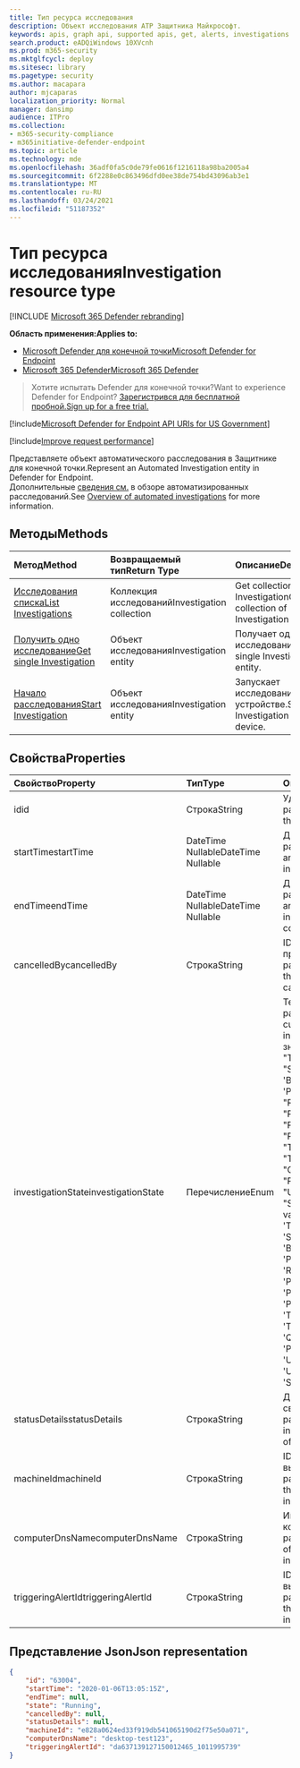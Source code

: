```yaml
---
title: Тип ресурса исследования
description: Объект исследования ATP Защитника Майкрософт.
keywords: apis, graph api, supported apis, get, alerts, investigations
search.product: eADQiWindows 10XVcnh
ms.prod: m365-security
ms.mktglfcycl: deploy
ms.sitesec: library
ms.pagetype: security
ms.author: macapara
author: mjcaparas
localization_priority: Normal
manager: dansimp
audience: ITPro
ms.collection:
- m365-security-compliance
- m365initiative-defender-endpoint
ms.topic: article
ms.technology: mde
ms.openlocfilehash: 36adf0fa5c0de79fe0616f1216118a98ba2005a4
ms.sourcegitcommit: 6f2288e0c863496dfd0ee38de754bd43096ab3e1
ms.translationtype: MT
ms.contentlocale: ru-RU
ms.lasthandoff: 03/24/2021
ms.locfileid: "51187352"
---
```

# <a name="investigation-resource-type"></a><span data-ttu-id="7582e-104">Тип ресурса исследования</span><span class="sxs-lookup"><span data-stu-id="7582e-104">Investigation resource type</span></span>

[!INCLUDE [Microsoft 365 Defender rebranding](../../includes/microsoft-defender.md)]

<span data-ttu-id="7582e-105">**Область применения:**</span><span class="sxs-lookup"><span data-stu-id="7582e-105">**Applies to:**</span></span>
- [<span data-ttu-id="7582e-106">Microsoft Defender для конечной точки</span><span class="sxs-lookup"><span data-stu-id="7582e-106">Microsoft Defender for Endpoint</span></span>](https://go.microsoft.com/fwlink/p/?linkid=2154037)
- [<span data-ttu-id="7582e-107">Microsoft 365 Defender</span><span class="sxs-lookup"><span data-stu-id="7582e-107">Microsoft 365 Defender</span></span>](https://go.microsoft.com/fwlink/?linkid=2118804)

> <span data-ttu-id="7582e-108">Хотите испытать Defender для конечной точки?</span><span class="sxs-lookup"><span data-stu-id="7582e-108">Want to experience Defender for Endpoint?</span></span> [<span data-ttu-id="7582e-109">Зарегистрився для бесплатной пробной.</span><span class="sxs-lookup"><span data-stu-id="7582e-109">Sign up for a free trial.</span></span>](https://www.microsoft.com/microsoft-365/windows/microsoft-defender-atp?ocid=docs-wdatp-exposedapis-abovefoldlink) 

[!include[Microsoft Defender for Endpoint API URIs for US Government](../../includes/microsoft-defender-api-usgov.md)]

[!include[Improve request performance](../../includes/improve-request-performance.md)]

<span data-ttu-id="7582e-110">Представляете объект автоматического расследования в Защитнике для конечной точки.</span><span class="sxs-lookup"><span data-stu-id="7582e-110">Represent an Automated Investigation entity in Defender for Endpoint.</span></span>
<br> <span data-ttu-id="7582e-111">Дополнительные [сведения см.](automated-investigations.md) в обзоре автоматизированных расследований.</span><span class="sxs-lookup"><span data-stu-id="7582e-111">See [Overview of automated investigations](automated-investigations.md) for more information.</span></span>

## <a name="methods"></a><span data-ttu-id="7582e-112">Методы</span><span class="sxs-lookup"><span data-stu-id="7582e-112">Methods</span></span>
<span data-ttu-id="7582e-113">Метод</span><span class="sxs-lookup"><span data-stu-id="7582e-113">Method</span></span>|<span data-ttu-id="7582e-114">Возвращаемый тип</span><span class="sxs-lookup"><span data-stu-id="7582e-114">Return Type</span></span> |<span data-ttu-id="7582e-115">Описание</span><span class="sxs-lookup"><span data-stu-id="7582e-115">Description</span></span>
:---|:---|:---
[<span data-ttu-id="7582e-116">Исследования списка</span><span class="sxs-lookup"><span data-stu-id="7582e-116">List Investigations</span></span>](get-investigation-collection.md) | <span data-ttu-id="7582e-117">Коллекция исследований</span><span class="sxs-lookup"><span data-stu-id="7582e-117">Investigation collection</span></span> | <span data-ttu-id="7582e-118">Get collection of Investigation</span><span class="sxs-lookup"><span data-stu-id="7582e-118">Get collection of Investigation</span></span>
[<span data-ttu-id="7582e-119">Получить одно исследование</span><span class="sxs-lookup"><span data-stu-id="7582e-119">Get single Investigation</span></span>](get-investigation-object.md) | <span data-ttu-id="7582e-120">Объект исследования</span><span class="sxs-lookup"><span data-stu-id="7582e-120">Investigation entity</span></span> | <span data-ttu-id="7582e-121">Получает одно целое исследование.</span><span class="sxs-lookup"><span data-stu-id="7582e-121">Gets single Investigation entity.</span></span>
[<span data-ttu-id="7582e-122">Начало расследования</span><span class="sxs-lookup"><span data-stu-id="7582e-122">Start Investigation</span></span>](initiate-autoir-investigation.md) | <span data-ttu-id="7582e-123">Объект исследования</span><span class="sxs-lookup"><span data-stu-id="7582e-123">Investigation entity</span></span> | <span data-ttu-id="7582e-124">Запускает исследование на устройстве.</span><span class="sxs-lookup"><span data-stu-id="7582e-124">Starts Investigation on a device.</span></span>


## <a name="properties"></a><span data-ttu-id="7582e-125">Свойства</span><span class="sxs-lookup"><span data-stu-id="7582e-125">Properties</span></span>
<span data-ttu-id="7582e-126">Свойство</span><span class="sxs-lookup"><span data-stu-id="7582e-126">Property</span></span> |  <span data-ttu-id="7582e-127">Тип</span><span class="sxs-lookup"><span data-stu-id="7582e-127">Type</span></span>    |   <span data-ttu-id="7582e-128">Описание</span><span class="sxs-lookup"><span data-stu-id="7582e-128">Description</span></span>
:---|:---|:---
<span data-ttu-id="7582e-129">id</span><span class="sxs-lookup"><span data-stu-id="7582e-129">id</span></span> | <span data-ttu-id="7582e-130">Строка</span><span class="sxs-lookup"><span data-stu-id="7582e-130">String</span></span> | <span data-ttu-id="7582e-131">Удостоверение объекта расследования.</span><span class="sxs-lookup"><span data-stu-id="7582e-131">Identity of the investigation entity.</span></span> 
<span data-ttu-id="7582e-132">startTime</span><span class="sxs-lookup"><span data-stu-id="7582e-132">startTime</span></span> | <span data-ttu-id="7582e-133">DateTime Nullable</span><span class="sxs-lookup"><span data-stu-id="7582e-133">DateTime Nullable</span></span> | <span data-ttu-id="7582e-134">Дата и время создания расследования.</span><span class="sxs-lookup"><span data-stu-id="7582e-134">The date and time when the investigation was created.</span></span> 
<span data-ttu-id="7582e-135">endTime</span><span class="sxs-lookup"><span data-stu-id="7582e-135">endTime</span></span> | <span data-ttu-id="7582e-136">DateTime Nullable</span><span class="sxs-lookup"><span data-stu-id="7582e-136">DateTime Nullable</span></span> | <span data-ttu-id="7582e-137">Дата и время завершения расследования.</span><span class="sxs-lookup"><span data-stu-id="7582e-137">The date and time when the investigation was completed.</span></span> 
<span data-ttu-id="7582e-138">cancelledBy</span><span class="sxs-lookup"><span data-stu-id="7582e-138">cancelledBy</span></span> | <span data-ttu-id="7582e-139">Строка</span><span class="sxs-lookup"><span data-stu-id="7582e-139">String</span></span> | <span data-ttu-id="7582e-140">ID пользователя или приложения, отменив это расследование.</span><span class="sxs-lookup"><span data-stu-id="7582e-140">The ID of the user/application that canceled that investigation.</span></span> 
<span data-ttu-id="7582e-141">investigationState</span><span class="sxs-lookup"><span data-stu-id="7582e-141">investigationState</span></span> | <span data-ttu-id="7582e-142">Перечисление</span><span class="sxs-lookup"><span data-stu-id="7582e-142">Enum</span></span> | <span data-ttu-id="7582e-143">Текущее состояние расследования.</span><span class="sxs-lookup"><span data-stu-id="7582e-143">The current state of the investigation.</span></span> <span data-ttu-id="7582e-144">Возможные значения: "Unknown", "Terminated", "SuccessfullyRemediated", 'Benign', 'Failed', 'PartiallyRemediated', "Running", "PendingApproval", "PendingResource", "PartiallyInvestigated", "TerminatedByUser", "TerminatedBySystem", "Queued", "InnerFailure", "PreexistingAlert", "UnsupportedAlert", "SuppressedAlert".</span><span class="sxs-lookup"><span data-stu-id="7582e-144">Possible values are: 'Unknown', 'Terminated', 'SuccessfullyRemediated', 'Benign', 'Failed', 'PartiallyRemediated', 'Running', 'PendingApproval', 'PendingResource', 'PartiallyInvestigated', 'TerminatedByUser', 'TerminatedBySystem', 'Queued', 'InnerFailure', 'PreexistingAlert', 'UnsupportedOs', 'UnsupportedAlertType', 'SuppressedAlert'.</span></span>
<span data-ttu-id="7582e-145">statusDetails</span><span class="sxs-lookup"><span data-stu-id="7582e-145">statusDetails</span></span> | <span data-ttu-id="7582e-146">Строка</span><span class="sxs-lookup"><span data-stu-id="7582e-146">String</span></span> | <span data-ttu-id="7582e-147">Дополнительные сведения о состоянии расследования.</span><span class="sxs-lookup"><span data-stu-id="7582e-147">Additional information about the state of the investigation.</span></span>
<span data-ttu-id="7582e-148">machineId</span><span class="sxs-lookup"><span data-stu-id="7582e-148">machineId</span></span> | <span data-ttu-id="7582e-149">Строка</span><span class="sxs-lookup"><span data-stu-id="7582e-149">String</span></span> | <span data-ttu-id="7582e-150">ID устройства, на котором выполняется расследование.</span><span class="sxs-lookup"><span data-stu-id="7582e-150">The ID of the device on which the investigation is executed.</span></span>
<span data-ttu-id="7582e-151">computerDnsName</span><span class="sxs-lookup"><span data-stu-id="7582e-151">computerDnsName</span></span> | <span data-ttu-id="7582e-152">Строка</span><span class="sxs-lookup"><span data-stu-id="7582e-152">String</span></span> | <span data-ttu-id="7582e-153">Имя устройства, на котором выполняется расследование.</span><span class="sxs-lookup"><span data-stu-id="7582e-153">The name of the device on which the investigation is executed.</span></span>
<span data-ttu-id="7582e-154">triggeringAlertId</span><span class="sxs-lookup"><span data-stu-id="7582e-154">triggeringAlertId</span></span> | <span data-ttu-id="7582e-155">Строка</span><span class="sxs-lookup"><span data-stu-id="7582e-155">String</span></span> | <span data-ttu-id="7582e-156">ID оповещений, которые вызвали расследование.</span><span class="sxs-lookup"><span data-stu-id="7582e-156">The ID of the alert that triggered the investigation.</span></span>


## <a name="json-representation"></a><span data-ttu-id="7582e-157">Представление Json</span><span class="sxs-lookup"><span data-stu-id="7582e-157">Json representation</span></span>

```json
{
    "id": "63004",
    "startTime": "2020-01-06T13:05:15Z",
    "endTime": null,
    "state": "Running",
    "cancelledBy": null,
    "statusDetails": null,
    "machineId": "e828a0624ed33f919db541065190d2f75e50a071",
    "computerDnsName": "desktop-test123",
    "triggeringAlertId": "da637139127150012465_1011995739"
}
```
